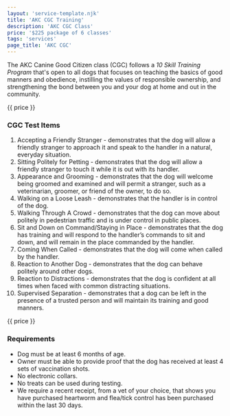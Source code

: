 ```yaml
---
layout: 'service-template.njk'
title: 'AKC CGC Training'
description: 'AKC CGC Class'
price: '$225 package of 6 classes'
tags: 'services'
page_title: 'AKC CGC'
---
```


The AKC Canine Good Citizen class (CGC) follows a _10 Skill Training Program_ that's open to all dogs that focuses on teaching the basics of good manners and obedience, instilling the values of responsible ownership, and strengthening the bond between you and your dog at home and out in the community.

{{ price }}

### CGC Test Items

1. Accepting a Friendly Stranger - demonstrates that the dog will allow a
   friendly stranger to approach it and speak to the
   handler in a natural, everyday situation.
2. Sitting Politely for Petting - demonstrates that the dog will allow a
   friendly stranger to touch it while it is out with its
   handler.
3. Appearance and Grooming - demonstrates that the dog will
   welcome being groomed and examined and will
   permit a stranger, such as a veterinarian, groomer,
   or friend of the owner, to do so.
4. Walking on a Loose Leash - demonstrates that the handler is in control of the dog.
5. Walking Through A Crowd - demonstrates that the dog can move
   about politely in pedestrian traffic and is under
   control in public places.
6. Sit and Down on Command/Staying in Place - demonstrates that the dog has training and
   will respond to the handler’s commands to sit and
   down, and will remain in the place commanded by
   the handler.
7. Coming When Called - demonstrates that the dog will come
   when called by the handler.
8. Reaction to Another Dog - demonstrates that the dog can behave
   politely around other dogs.
9. Reaction to Distractions - demonstrates that the dog is confident
   at all times when faced with common distracting
   situations.
10. Supervised Separation - demonstrates that a dog can be left in
    the presence of a trusted person and will maintain
    its training and good manners.

{{ price }}

### Requirements

- Dog must be at least 6 months of age.
- Owner must be able to provide proof that the dog has received at least 4 sets of vaccination shots. 
- No electronic collars.
- No treats can be used during testing.
- We require a recent receipt, from a vet of your choice, that shows you have purchased heartworm and flea/tick control has been purchased within the last 30 days.
